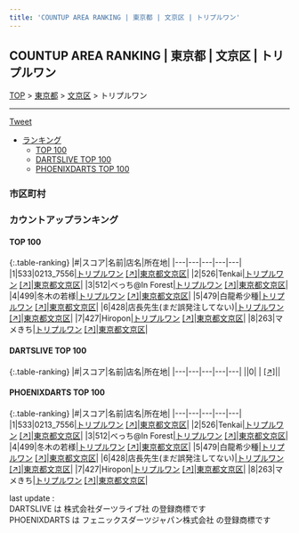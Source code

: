 ```yaml
---
title: 'COUNTUP AREA RANKING | 東京都 | 文京区 | トリプルワン'
---
```

## COUNTUP AREA RANKING | 東京都 | 文京区 | トリプルワン

[TOP](/darts/rank/) > [東京都](/darts/rank/東京都/) > [文京区](/darts/rank/東京都/文京区/) > トリプルワン

___

<a href="https://twitter.com/share?ref_src=twsrc%5Etfw" data-text="COUNTUP AREA RANKING | 東京都文京区トリプルワン" class="twitter-share-button" data-hashtags="DARTSLIVE,PHOENIXDARTS,darts,ダーツ" data-show-count="false">Tweet</a>

* [ランキング](#カウントアップランキング)
    * [TOP 100](#top-100)
    * [DARTSLIVE TOP 100](#dartslive-top-100)
    * [PHOENIXDARTS TOP 100](#phoenixdarts-top-100)

### 市区町村

<ul>

</ul>

### カウントアップランキング

#### TOP 100



{:.table-ranking}
|#|スコア|名前|店名|所在地|
|---|---|---|---|---|
|1|533|<span class="rank-name-pd">0213_7556</span>|<a href="/darts/rank/shops/89536.html">トリプルワン</a> <a href="https://vs.phoenixdarts.com/jp/shop/shopDetailInfo/s_89536?s_seq=89536">[↗]</a>|<a href="/darts/rank/東京都/文京区">東京都文京区</a>|
|2|526|<span class="rank-name-pd">Tenkai</span>|<a href="/darts/rank/shops/89536.html">トリプルワン</a> <a href="https://vs.phoenixdarts.com/jp/shop/shopDetailInfo/s_89536?s_seq=89536">[↗]</a>|<a href="/darts/rank/東京都/文京区">東京都文京区</a>|
|3|512|<span class="rank-name-pd">べっち@In Forest</span>|<a href="/darts/rank/shops/89536.html">トリプルワン</a> <a href="https://vs.phoenixdarts.com/jp/shop/shopDetailInfo/s_89536?s_seq=89536">[↗]</a>|<a href="/darts/rank/東京都/文京区">東京都文京区</a>|
|4|499|<span class="rank-name-pd">冬木の若様</span>|<a href="/darts/rank/shops/89536.html">トリプルワン</a> <a href="https://vs.phoenixdarts.com/jp/shop/shopDetailInfo/s_89536?s_seq=89536">[↗]</a>|<a href="/darts/rank/東京都/文京区">東京都文京区</a>|
|5|479|<span class="rank-name-pd">白龍希少種</span>|<a href="/darts/rank/shops/89536.html">トリプルワン</a> <a href="https://vs.phoenixdarts.com/jp/shop/shopDetailInfo/s_89536?s_seq=89536">[↗]</a>|<a href="/darts/rank/東京都/文京区">東京都文京区</a>|
|6|428|<span class="rank-name-pd">店長先生(まだ誤発注してない)</span>|<a href="/darts/rank/shops/89536.html">トリプルワン</a> <a href="https://vs.phoenixdarts.com/jp/shop/shopDetailInfo/s_89536?s_seq=89536">[↗]</a>|<a href="/darts/rank/東京都/文京区">東京都文京区</a>|
|7|427|<span class="rank-name-pd">Hiropon</span>|<a href="/darts/rank/shops/89536.html">トリプルワン</a> <a href="https://vs.phoenixdarts.com/jp/shop/shopDetailInfo/s_89536?s_seq=89536">[↗]</a>|<a href="/darts/rank/東京都/文京区">東京都文京区</a>|
|8|263|<span class="rank-name-pd">マメきち</span>|<a href="/darts/rank/shops/89536.html">トリプルワン</a> <a href="https://vs.phoenixdarts.com/jp/shop/shopDetailInfo/s_89536?s_seq=89536">[↗]</a>|<a href="/darts/rank/東京都/文京区">東京都文京区</a>|


#### DARTSLIVE TOP 100



{:.table-ranking}
|#|スコア|名前|店名|所在地|
|---|---|---|---|---|
||0|<span class="rank-name-dl"> </span>|<a href="/darts/rank/shops/.html"></a> <a href="">[↗]</a>|<a href="/darts/rank//"></a>|


#### PHOENIXDARTS TOP 100



{:.table-ranking}
|#|スコア|名前|店名|所在地|
|---|---|---|---|---|
|1|533|<span class="rank-name-pd">0213_7556</span>|<a href="/darts/rank/shops/89536.html">トリプルワン</a> <a href="https://vs.phoenixdarts.com/jp/shop/shopDetailInfo/s_89536?s_seq=89536">[↗]</a>|<a href="/darts/rank/東京都/文京区">東京都文京区</a>|
|2|526|<span class="rank-name-pd">Tenkai</span>|<a href="/darts/rank/shops/89536.html">トリプルワン</a> <a href="https://vs.phoenixdarts.com/jp/shop/shopDetailInfo/s_89536?s_seq=89536">[↗]</a>|<a href="/darts/rank/東京都/文京区">東京都文京区</a>|
|3|512|<span class="rank-name-pd">べっち@In Forest</span>|<a href="/darts/rank/shops/89536.html">トリプルワン</a> <a href="https://vs.phoenixdarts.com/jp/shop/shopDetailInfo/s_89536?s_seq=89536">[↗]</a>|<a href="/darts/rank/東京都/文京区">東京都文京区</a>|
|4|499|<span class="rank-name-pd">冬木の若様</span>|<a href="/darts/rank/shops/89536.html">トリプルワン</a> <a href="https://vs.phoenixdarts.com/jp/shop/shopDetailInfo/s_89536?s_seq=89536">[↗]</a>|<a href="/darts/rank/東京都/文京区">東京都文京区</a>|
|5|479|<span class="rank-name-pd">白龍希少種</span>|<a href="/darts/rank/shops/89536.html">トリプルワン</a> <a href="https://vs.phoenixdarts.com/jp/shop/shopDetailInfo/s_89536?s_seq=89536">[↗]</a>|<a href="/darts/rank/東京都/文京区">東京都文京区</a>|
|6|428|<span class="rank-name-pd">店長先生(まだ誤発注してない)</span>|<a href="/darts/rank/shops/89536.html">トリプルワン</a> <a href="https://vs.phoenixdarts.com/jp/shop/shopDetailInfo/s_89536?s_seq=89536">[↗]</a>|<a href="/darts/rank/東京都/文京区">東京都文京区</a>|
|7|427|<span class="rank-name-pd">Hiropon</span>|<a href="/darts/rank/shops/89536.html">トリプルワン</a> <a href="https://vs.phoenixdarts.com/jp/shop/shopDetailInfo/s_89536?s_seq=89536">[↗]</a>|<a href="/darts/rank/東京都/文京区">東京都文京区</a>|
|8|263|<span class="rank-name-pd">マメきち</span>|<a href="/darts/rank/shops/89536.html">トリプルワン</a> <a href="https://vs.phoenixdarts.com/jp/shop/shopDetailInfo/s_89536?s_seq=89536">[↗]</a>|<a href="/darts/rank/東京都/文京区">東京都文京区</a>|


<div class="footer border-top border-gray-light mt-5 pt-3 text-right text-gray">
    last update : <span style="font-weight: italic" id="foot_last_modified"></span><br />
    DARTSLIVE は 株式会社ダーツライブ社 の登録商標です<br />
    PHOENIXDARTS は フェニックスダーツジャパン株式会社 の登録商標です<br />
</div>

<script src="https://cdnjs.cloudflare.com/ajax/libs/jquery.tablesorter/2.31.3/js/jquery.tablesorter.min.js" integrity="sha512-qzgd5cYSZcosqpzpn7zF2ZId8f/8CHmFKZ8j7mU4OUXTNRd5g+ZHBPsgKEwoqxCtdQvExE5LprwwPAgoicguNg==" crossorigin="anonymous" referrerpolicy="no-referrer"></script>
<link rel="stylesheet" href="https://cdnjs.cloudflare.com/ajax/libs/jquery.tablesorter/2.31.3/css/theme.default.min.css" integrity="sha512-wghhOJkjQX0Lh3NSWvNKeZ0ZpNn+SPVXX1Qyc9OCaogADktxrBiBdKGDoqVUOyhStvMBmJQ8ZdMHiR3wuEq8+w==" crossorigin="anonymous" referrerpolicy="no-referrer" />
<script>
$(function() {
    $(".table-ranking").tablesorter({sortList:[[0, 0]]});
    $("#foot_last_modified").text(formatDate(new Date(document.lastModified), 'yyyy-MM-dd HH:mm:ss'));
});
</script>

<script async src="https://platform.twitter.com/widgets.js" charset="utf-8"></script>